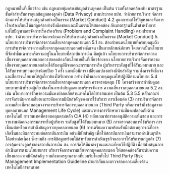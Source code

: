 กฎหมายอื่นที่เกี่ยวข้อง เช่น กฎหมายคุ้มครองข้อมูลส่วนบุคคล เป็นต้น รวมทั้งสอดคล้องกับ
มาตรฐานขั้นต่ำสำหรับการดูแลข้อมูลของลูกค้า (Data Privacy) ตามประกาศ ธปท. ว่าด้วยการบริหาร
จัดการด้านการให้บริการแก่ลูกค้าอย่างเป็นธรรม (Market Conduct)
4.2 ดูแลการแก้ไขปัญหาและจัดการเรื่องร้องเรียนให้แก่ลูกค้าอย่างรับผิดชอบและเป็นธรรมให้สอดคล้อง
กับมาตรฐานขั้นต่ำสำหรับการแก้ไขปัญหาและจัดการเรื่องร้องเรียน (Problem and Complaint
Handling) ตามประกาศ ธปท. ว่าด้วยการบริหารจัดการด้านการให้บริการแก่ลูกค้าอย่างเป็นธรรม
(Market Conduct)
5. นโยบายการบริหารจัดการความเสี่ยงจากบุคคลภายนอก
5.1 สง. ต้องกำหนดนโยบายที่ครอบคลุมถึงการบริหารจัดการความเสี่ยงจากบุคคลภายนอกอย่างชัดเจน
เป็นลายลักษณ์อักษร โดยอาจเป็นนโยบายที่จัดทำขึ้นเฉพาะหรือรวมอยู่ในนโยบายที่สถาบันการเงิน
มีอยู่แล้ว
นโยบายการบริหารจัดการความเสี่ยงจากบุคคลภายนอกควรสอดคล้องกับนโยบายอื่นที่เกี่ยวข้องของ
นโยบายการบริหารจัดการความเสี่ยงจากบุคคลภายนอกต้องได้รับอนุมัติจากคณะกรรมการหรือ
ผู้บริหารระดับสูงที่ได้รับมอบหมาย และได้รับการทบทวนอย่างน้อยปีละ 1 ครั้ง และเมื่อมีการ
เปลี่ยนแปลงอย่างมีนัยสำคัญ รวมทั้งควรจัดชี้แจงและสื่อสารนโยบายให้ผู้เกี่ยวข้องได้รับทราบ
อย่างทั่วถึงและควบคุมดูแลให้ปฏิบัติตามนโยบาย
5.4 นโยบายการบริหารจัดการความเสี่ยงจากบุคคลภายนอก ควรครอบคลุม
(1) โครงสร้างการกำกับดูแล บทบาทหน้าที่ของผู้เกี่ยวข้องในการกำกับดูแลและบริหารจัดการ
ความเสี่ยงจากบุคคลภายนอก
5.2
สง. เช่น นโยบายการรักษาความมั่นคงปลอดภัยด้านเทคโนโลยีสารสนเทศ เป็นต้น
5.3
5.5
หลักเกณฑ์การจัดระดับความเสี่ยงและระดับความมีนัยสำคัญของการใช้บริการ
การเชื่อมต่อ
(3) การบริหารจัดการความเสี่ยงที่ครอบคลุมวงจรการบริหารจัดการบุคคลภายนอก (Third Party
หรือการเข้าถึงข้อมูลจากบุคคลภายนอก
Management Life Cycle) และแนวทางการรักษาความมั่นคงปลอดภัยด้านเทคโนโลยี
สารสนเทศที่ครอบคลุมตามหลัก CIA
(4) หลักเกณฑ์การขออนุมัติความเห็นชอบ และการรายงานต่อคณะกรรมการหรือผู้บริหาร
ระดับสูงที่ได้รับมอบหมาย
(5) การตรวจสอบการใช้บริการ การเชื่อมต่อหรือการเข้าถึงข้อมูลจากบุคคลภายนอก
(6) การเตรียมความพร้อมรับมือต่อเหตุการณ์ที่อาจเกิดขึ้นและมีผลกระทบต่อสถาบันการเงิน
อย่างมีนัยสำคัญ เพื่อให้สถาบันการเงินสามารถดำเนินธุรกิจได้อย่างต่อเนื่อง ซึ่งรวมถึง
การมีข้อมูลพร้อมใช้สำหรับการดำเนินธุรกิจและการให้บริการแก่ลูกค้า
(7) การคุ้มครองลูกค้าของสถาบันการเงิน
สง. ควรจัดให้มีมาตรฐานและระเบียบวิธีปฏิบัติ เพื่อสนับสนุนการดำเนินการตามนโยบายการ
บริหารจัดการความเสี่ยงจากบุคคลภายนอก ให้สอดคล้องกับระดับความเสี่ยงและความมีนัยสำคัญ
รวมถึงมาตรฐานสากลที่ยอมรับโดยทั่วไป
Third Party Risk Management Implementation Guideline
ฝ่ายกำกับและตรวจสอบความเสี่ยงด้านเทคโนโลยีสารสนเทศ
